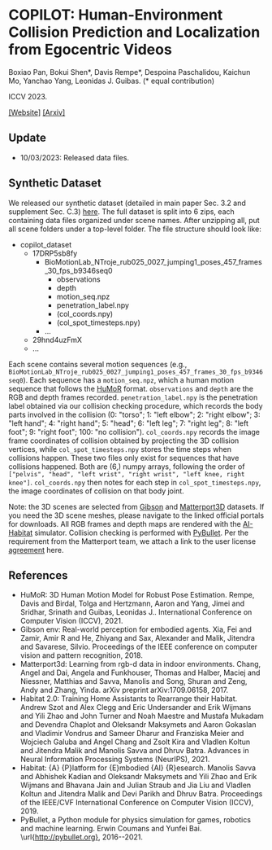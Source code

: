 # COPILOT: Human-Environment Collision Prediction and Localization from Egocentric Videos
Boxiao Pan, Bokui Shen*, Davis Rempe*, Despoina Paschalidou, Kaichun Mo, Yanchao Yang, Leonidas J. Guibas. (* equal contribution)

ICCV 2023. 

[[Website]](https://sites.google.com/stanford.edu/copilot) [[Arxiv]](https://arxiv.org/abs/2210.01781)

## Update
* 10/03/2023: Released data files.

## Synthetic Dataset
We released our synthetic dataset (detailed in main paper Sec. 3.2 and supplement Sec. C.3) [here](https://drive.google.com/drive/folders/1YAHLZdjGOkswgMrjH092XcDRHxpH941p?usp=drive_link). The full dataset is split into 6 zips, each containing data files organized under scene names. After unzipping all, put all scene folders under a top-level folder. The file structure should look like:
* copilot_dataset
  * 17DRP5sb8fy
    * BioMotionLab_NTroje_rub025_0027_jumping1_poses_457_frames_30_fps_b9346seq0
      * observations
      * depth
      * motion_seq.npz
      * penetration_label.npy
      * (col_coords.npy)
      * (col_spot_timesteps.npy)
    * ...
  * 29hnd4uzFmX
  * ...

Each scene contains several motion sequences (e.g., `BioMotionLab_NTroje_rub025_0027_jumping1_poses_457_frames_30_fps_b9346seq0`). Each sequence has a `motion_seq.npz`, which a human motion sequence that follows the [HuMoR](https://github.com/davrempe/humor) format. `observations` and `depth` are the RGB and depth frames recorded.  `penetration_label.npy` is the penetration label obtained via our collision checking procedure, which records the body parts involved in the collision (0: "torso"; 1: "left elbow"; 2: "right elbow"; 3: "left hand"; 4: "right hand"; 5: "head"; 6: "left leg"; 7: "right leg"; 8: "left foot"; 9: "right foot"; 100: "no collision"). `col_coords.npy` records the image frame coordinates of collision obtained by projecting the 3D collision vertices, while `col_spot_timesteps.npy` stores the time steps when collisions happen. These two files only exist for sequences that have collisions happened. Both are (6,) numpy arrays, following the order of `["pelvis", "head", "left wrist", "right wrist", "left knee, right knee"]`. `col_coords.npy` then notes for each step in `col_spot_timesteps.npy`, the image coordinates of collision on that body joint.

Note: the 3D scenes are selected from [Gibson](http://gibsonenv.stanford.edu/) and [Matterport3D](https://niessner.github.io/Matterport/) datasets. If you need the 3D scene meshes, please navigate to the linked official portals for downloads. All RGB frames and depth maps are rendered with the [AI-Habitat](https://aihabitat.org/) simulator. Collision checking is performed with [PyBullet](https://pybullet.org/wordpress/). Per the requirement from the Matterport team, we attach a link to the user license [agreement](https://kaldir.vc.in.tum.de/matterport/MP_TOS.pdf) here. 

## References
* HuMoR: 3D Human Motion Model for Robust Pose Estimation. Rempe, Davis and Birdal, Tolga and Hertzmann, Aaron and Yang, Jimei and Sridhar, Srinath and Guibas, Leonidas J.. International Conference on Computer Vision (ICCV), 2021.
* Gibson env: Real-world perception for embodied agents. Xia, Fei and Zamir, Amir R and He, Zhiyang and Sax, Alexander and Malik, Jitendra and Savarese, Silvio. Proceedings of the IEEE conference on computer vision and pattern recognition, 2018.
* Matterport3d: Learning from rgb-d data in indoor environments. Chang, Angel and Dai, Angela and Funkhouser, Thomas and Halber, Maciej and Niessner, Matthias and Savva, Manolis and Song, Shuran and Zeng, Andy and Zhang, Yinda. arXiv preprint arXiv:1709.06158, 2017.
* Habitat 2.0: Training Home Assistants to Rearrange their Habitat. Andrew Szot and Alex Clegg and Eric Undersander and Erik Wijmans and Yili Zhao and John Turner and Noah Maestre and Mustafa Mukadam and Devendra Chaplot and Oleksandr Maksymets and Aaron Gokaslan and Vladimir Vondrus and Sameer Dharur and Franziska Meier and Wojciech Galuba and Angel Chang and Zsolt Kira and Vladlen Koltun and Jitendra Malik and Manolis Savva and Dhruv Batra. Advances in Neural Information Processing Systems (NeurIPS), 2021.
* Habitat: {A} {P}latform for {E}mbodied {AI} {R}esearch. Manolis Savva and Abhishek Kadian and Oleksandr Maksymets and Yili Zhao and Erik Wijmans and Bhavana Jain and Julian Straub and Jia Liu and Vladlen Koltun and Jitendra Malik and Devi Parikh and Dhruv Batra. Proceedings of the IEEE/CVF International Conference on Computer Vision (ICCV), 2019.
* PyBullet, a Python module for physics simulation for games, robotics and machine learning. Erwin Coumans and Yunfei Bai. \url{http://pybullet.org}, 2016--2021.
